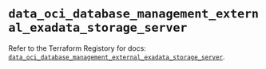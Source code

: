 # `data_oci_database_management_external_exadata_storage_server`

Refer to the Terraform Registory for docs: [`data_oci_database_management_external_exadata_storage_server`](https://registry.terraform.io/providers/oracle/oci/6.18.0/docs/data-sources/database_management_external_exadata_storage_server).
